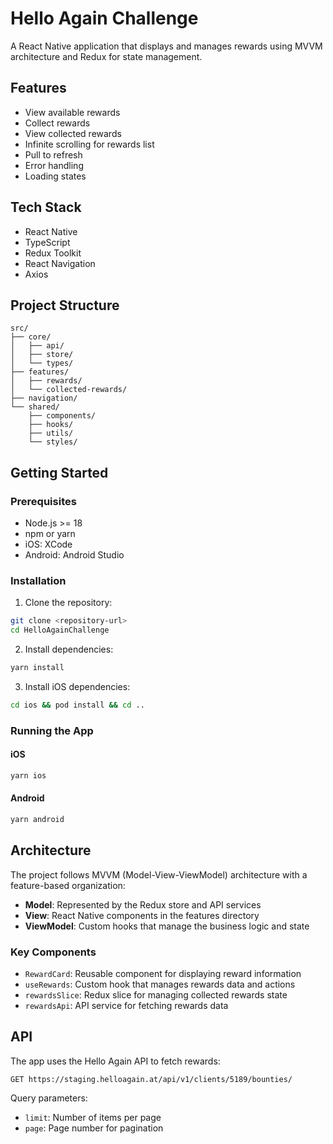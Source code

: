 # Hello Again Challenge

A React Native application that displays and manages rewards using MVVM architecture and Redux for state management.

## Features

- View available rewards
- Collect rewards
- View collected rewards
- Infinite scrolling for rewards list
- Pull to refresh
- Error handling
- Loading states

## Tech Stack

- React Native
- TypeScript
- Redux Toolkit
- React Navigation
- Axios

## Project Structure

```
src/
├── core/
│   ├── api/
│   ├── store/
│   └── types/
├── features/
│   ├── rewards/
│   └── collected-rewards/
├── navigation/
└── shared/
    ├── components/
    ├── hooks/
    ├── utils/
    └── styles/
```

## Getting Started

### Prerequisites

- Node.js >= 18
- npm or yarn
- iOS: XCode
- Android: Android Studio

### Installation

1. Clone the repository:
```bash
git clone <repository-url>
cd HelloAgainChallenge
```

2. Install dependencies:
```bash
yarn install
```

3. Install iOS dependencies:
```bash
cd ios && pod install && cd ..
```

### Running the App

#### iOS
```bash
yarn ios
```

#### Android
```bash
yarn android
```

## Architecture

The project follows MVVM (Model-View-ViewModel) architecture with a feature-based organization:

- **Model**: Represented by the Redux store and API services
- **View**: React Native components in the features directory
- **ViewModel**: Custom hooks that manage the business logic and state

### Key Components

- `RewardCard`: Reusable component for displaying reward information
- `useRewards`: Custom hook that manages rewards data and actions
- `rewardsSlice`: Redux slice for managing collected rewards state
- `rewardsApi`: API service for fetching rewards data

## API

The app uses the Hello Again API to fetch rewards:
```
GET https://staging.helloagain.at/api/v1/clients/5189/bounties/
```

Query parameters:
- `limit`: Number of items per page
- `page`: Page number for pagination

